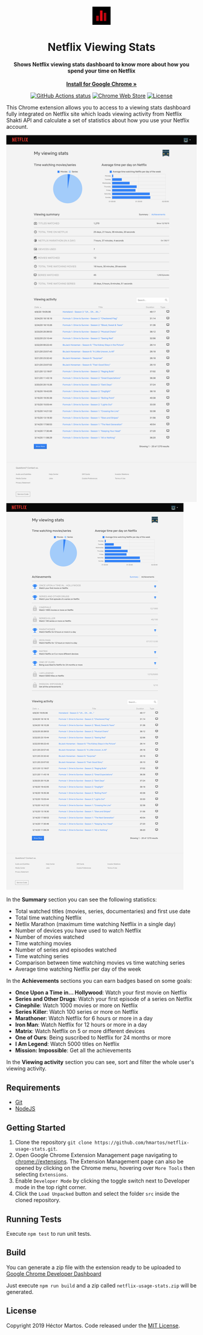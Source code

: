 <p style="text-align:center" align="center">
  <img src="./src/images/logo48.png" alt="logo">

  <h1 align="center">Netflix Viewing Stats</h1>

  <h4 align="center">Shows Netflix viewing stats dashboard to know more about how you spend your time on Netflix</h4>

  <p align="center">
    <a href="https://chrome.google.com/webstore/detail/bckfpnenhimfckndcceonmkhheinmkob?utm_source=github"><strong>Install for Google Chrome &raquo;</strong></a>
  </p>
</p>

<p align="center">
  <a href="https://github.com/hmartos/netflix-usage-stats/actions"><img alt="GitHub Actions status" src="https://github.com/hmartos/netflix-usage-stats/workflows/Node%20CI/badge.svg"></a>
  <a href="https://chrome.google.com/webstore/detail/bckfpnenhimfckndcceonmkhheinmkob?utm_source=github_badge"><img alt="Chrome Web Store" src="https://img.shields.io/chrome-web-store/v/bckfpnenhimfckndcceonmkhheinmkob"></a>
  <a href="https://github.com/hmartos/netflix-usage-stats/blob/master/LICENSE"><img alt="License" src="https://img.shields.io/github/license/hmartos/netflix-usage-stats"></a>
</p>

This Chrome extension allows you to access to a viewing stats dashboard fully integrated on Netflix site which loads viewing activity from Netflix Shakti API and calculate a set of statistics about how you use your Netflix account.

![Screenshot](./screenshots/screenshot-full-summary.png)
![Screenshot](./screenshots/screenshot-full-achievements.png)

In the **Summary** section you can see the following statistics:

- Total watched titles (movies, series, documentaries) and first use date
- Total time watching Netflix
- Netlix Marathon (maximum time watching Netflix in a single day)
- Number of devices you have used to watch Netflix
- Number of movies watched
- Time watching movies
- Number of series and episodes watched
- Time watching series
- Comparison between time watching movies vs time watching series
- Average time watching Netflix per day of the week

In the **Achievements** sections you can earn badges based on some goals:

- **Once Upon a Time in... Hollywood**: Watch your first movie on Netflix
- **Series and Other Drugs**: Watch your first episode of a series on Netflix
- **Cinephile**: Watch 1000 movies or more on Netflix
- **Series Killer**: Watch 100 series or more on Netflix
- **Marathoner**: Watch Netflix for 6 hours or more in a day
- **Iron Man**: Watch Netflix for 12 hours or more in a day
- **Matrix**: Watch Netflix on 5 or more different devices
- **One of Ours**: Being suscribed to Netflix for 24 months or more
- **I Am Legend**: Watch 5000 titles on Netflix
- **Mission: Impossible**: Get all the achievements

In the **Viewing activity** section you can see, sort and filter the whole user's viewing activity.

## Requirements

- [Git](https://git-scm.com/)
- [NodeJS](https://nodejs.org/)

## Getting Started

1. Clone the repository `git clone https://github.com/hmartos/netflix-usage-stats.git`.
2. Open Google Chrome Extension Management page navigating to [chrome://extensions](chrome://extensions).
   The Extension Management page can also be opened by clicking on the Chrome menu, hovering over `More Tools` then selecting `Extensions`.
3. Enable `Developer Mode` by clicking the toggle switch next to Developer mode in the top right corner.
4. Click the `Load Unpacked` button and select the folder `src` inside the cloned repository.

## Running Tests

Execute `npm test` to run unit tests.

## Build

You can generate a zip file with the extension ready to be uploaded to [Google Chrome Developer Dashboard](https://chrome.google.com/webstore/devconsole)

Just execute `npm run build` and a zip called `netflix-usage-stats.zip` will be generated.

## License

Copyright 2019 Héctor Martos. Code released under the [MIT License](./LICENSE).
